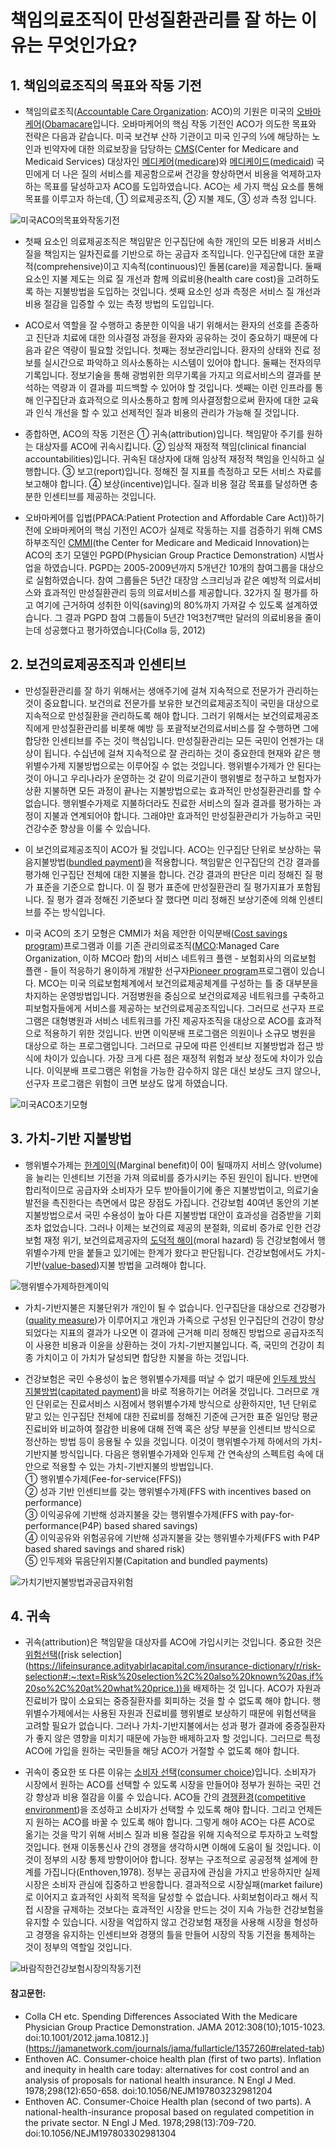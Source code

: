 # 책임의료조직이 만성질환관리를 잘 하는 이유는 무엇인가요?

## 1. 책임의료조직의 목표와 작동 기전

* 책임의료조직([Accountable Care Organization](https://en.wikipedia.org/wiki/Accountable_care_organization): ACO)의 기원은 미국의 [오바마케어](https://namu.wiki/w/%EC%98%A4%EB%B0%94%EB%A7%88%EC%BC%80%EC%96%B4)([Obamacare](https://en.wikipedia.org/wiki/Affordable_Care_Act)입니다. 오바마케어의 핵심 작동 기전인 ACO가 의도한 목표와 전략은 다음과 같습니다. 미국 보건부 산하 기관이고 미국 인구의 ⅓에 해당하는 노인과 빈약자에 대한 의료보장을 담당하는 [CMS](https://en.wikipedia.org/wiki/Centers_for_Medicare_%26_Medicaid_Services)(Center for Medicare and Medicaid Services) 대상자인 [메디케어](https://www.medicare.gov/publications/11306-K-Medicare-Medicaid.pdf)([medicare](https://en.wikipedia.org/wiki/Medicare_(United_States)))와 [메디케이드](https://www.medicare.gov/publications/11306-K-Medicare-Medicaid.pdf)([medicaid](https://en.wikipedia.org/wiki/Medicaid)) 국민에게 더 나은 질의 서비스를 제공함으로써 건강을 향상하면서 비용을 억제하고자 하는 목표를 달성하고자 ACO를 도입하였습니다. ACO는 세 가지 핵심 요소를 통해 목표를 이루고자 하는데, ① 의료제공조직, ② 지불 제도, ③ 성과 측정 입니다.

![미국ACO의목표와작동기전](</images/posts/미국ACO의목표와작동기전.png>)

* 첫째 요소인 의료제공조직은 책임맡은 인구집단에 속한 개인의 모든 비용과 서비스 질을 책임지는 일차진료를 기반으로 하는 공급자 조직입니다. 인구집단에 대한 포괄적(comprehensive)이고 지속적(continuous)인 돌봄(care)을 제공합니다. 둘째 요소인 지불 제도는 의료 질 개선과 함께 의료비용(health care cost)을 고려하도록 하는 지불방법을 도입하는 것입니다. 셋째 요소인 성과 측정은 서비스 질 개선과 비용 절감을 입증할 수 있는 측정 방법의 도입입니다.

* ACO로서 역할을 잘 수행하고 충분한 이익을 내기 위해서는 환자의 선호를 존중하고 진단과 치료에 대한 의사결정 과정을 환자와 공유하는 것이 중요하기 때문에 다음과 같은 역량이 필요할 것입니다. 첫째는 정보관리입니다. 환자의 상태와 진료 정보를 실시간으로 파악하고 의사소통하는 시스템이 있어야 합니다. 둘째는 전자의무기록입니다. 정보기술을 통해 광범위한 의무기록을 가지고 의료서비스의 결과를 분석하는 역량과 이 결과를 피드백할 수 있어야 할 것입니다. 셋째는 이런 인프라를 통해 인구집단과 효과적으로 의사소통하고 함께 의사결정함으로써 환자에 대한 교육과 인식 개선을 할 수 있고 선제적인 질과 비용의 관리가 가능해 질 것입니다.

* 종합하면, ACO의 작동 기전은 ① 귀속(attribution)입니다. 책임맡아 주기를 원하는 대상자를 ACO에 귀속시킵니다. ② 임상적 재정적 책임(clinical financial accountabilities)입니다. 귀속된 대상자에 대해 임상적 재정적 책임을 인식하고 실행합니다. ③ 보고(report)입니다. 정해진 질 지표를 측정하고 모든 서비스 자료를 보고해야 합니다. ④ 보상(incentive)입니다. 질과 비용 절감 목표를 달성하면 충분한 인센티브를 제공하는 것입니다.    

* 오바마케어를 입법(PPACA:Patient Protection and Affordable Care Act))하기 전에 오바마케어의 핵심 기전인 ACO가 실제로 작동하는 지를 검증하기 위해 CMS 하부조직인 [CMMI](https://en.wikipedia.org/wiki/Center_for_Medicare_and_Medicaid_Innovation)(the Center for Medicare and Medicaid Innovation)는 ACO의 초기 모델인 PGPD(Physician Group Practice Demonstration) 시범사업을 하였습니다. PGPD는 2005-2009년까지 5개년간 10개의 참여그룹을 대상으로 실험하였습니다. 참여 그룹들은 5년간 대장암 스크리닝과 같은 예방적 의료서비스와 효과적인 만성질환관리 등의 의료서비스를 제공합니다. 32가지 질 평가를 하고 여기에 근거하여 성취한 이익(saving)의 80%까지 가져갈 수 있도록 설계하였습니다. 그 결과 PGPD 참여 그룹들이 5년간 1억3천7백만 달러의 의료비용을 줄이는데 성공했다고 평가하였습니다(Colla 등, 2012)

## 2. 보건의료제공조직과 인센티브

* 만성질환관리를 잘 하기 위해서는 생애주기에 걸쳐 지속적으로 전문가가 관리하는 것이 중요합니다. 보건의료 전문가를 보유한 보건의료제공조직이 국민을 대상으로 지속적으로 만성질환을 관리하도록 해야 합니다. 그러기 위해서는 보건의료제공조직에게 만성질환관리를 비롯해 예방 등 포괄적보건의료서비스를 잘 수행하면 그에 합당한 인센티브를 주는 것이 핵심입니다. 만성질환관리는 모든 국민이 언젠가는 대상이 됩니다. 수십년에 걸쳐 지속적으로 잘 관리하는 것이 중요한데 현재와 같은 행위별수가제 지불방법으로는 이루어질 수 없는 것입니다. 행위별수가제가 안 된다는 것이 아니고 우리나라가 운영하는 것 같이 의료기관이 행위별로 청구하고 보험자가 상환 지불하면 모든 과정이 끝나는 지불방법으로는 효과적인 만성질환관리를 할 수 없습니다. 행위별수가제로 지불하더라도 진료한 서비스의 질과 결과를 평가하는 과정이 지불과 연계되어야 합니다. 그래야만 효과적인 만성질환관리가 가능하고 국민 건강수준 향상을 이룰 수 있습니다.

* 이 보건의료제공조직이 ACO가 될 것입니다. ACO는 인구집단 단위로 보상하는 묶음지불방법([bundled payment](https://en.wikipedia.org/wiki/Bundled_payment))을 적용합니다. 책임맡은 인구집단의 건강 결과를 평가해 인구집단 전체에 대한 지불을 합니다. 건강 결과의 판단은 미리 정해진 질 평가 표준을 기준으로 합니다. 이 질 평가 표준에 만성질환관리 질 평가지표가 포함됩니다. 질 평가 결과 정해진 기준보다 잘 했다면 미리 정해진 보상기준에 의해 인센티브를 주는 방식입니다.    

* 미국 ACO의 초기 모형은 CMMI가 처음 제안한 이익분배([Cost savings program](https://en.wikipedia.org/wiki/Accountable_care_organization))프로그램과 이를 기존 관리의료조직([MCO](https://en.wikipedia.org/wiki/Managed_care):Managed Care Organization, 이하 MCO라 함)의 서비스 네트워크 플랜 - 보험회사의 의료보험 플랜 - 들이 적응하기 용이하게 개발한 선구자[Pioneer program](https://en.wikipedia.org/wiki/Accountable_care_organization)프로그램이 있습니다. MCO는 미국 의료보험체계에서 보건의료제공체계를 구성하는 틀 중 대부분을 차지하는 운영방법입니다. 거점병원을 중심으로 보건의료제공 네트워크를 구축하고 피보험자들에게 서비스를 제공하는 보건의료제공조직입니다. 그러므로 선구자 프로그램은 대형병원과 서비스 네트워크를 가진 제공자조직을 대상으로 ACO를 효과적으로 적용하기 위한 것입니다. 반면 이익분배 프로그램은 의원이나 소규모 병원을 대상으로 하는 프로그램입니다. 그러므로 규모에 따른 인센티브 지불방법과 접근 방식에 차이가 있습니다. 가장 크게 다른 점은 재정적 위험과 보상 정도에 차이가 있습니다. 이익분배 프로그램은 위험을 가능한 감수하지 않은 대신 보상도 크지 않으나, 선구자 프로그램은 위험이 크면 보상도 많게 하였습니다.

![미국ACO초기모형](</images/posts/미국ACO초기모형.png>)

## 3. 가치-기반 지불방법

* 행위별수가제는 [한계이익](https://fnwiki.org/marginal-benefit/)(Marginal benefit)이 0이 될때까지 서비스 양(volume)을 늘리는 인센티브 기전을 가져 의료비를  증가시키는 주된 원인이 됩니다. 반면에 합리적이므로 공급자와 소비자가 모두 받아들이기에 좋은 지불방법이고, 의료기술 발전을 촉진한다는 측면에서 많은 장점도 가집니다. 건강보험 40여년 동안의 기본 지불방법으로서 국민 수용성이 높아 다른 지불방법 대안이 효과성을 검증받을 기회조차 없었습니다. 그러나 이제는 보건의료 제공의 분절화, 의료비 증가로 인한 건강보험 재정 위기, 보건의료제공자의 [도덕적 해이](https://namu.wiki/w/%EB%8F%84%EB%8D%95%EC%A0%81%20%ED%95%B4%EC%9D%B4)(moral hazard) 등 건강보험에서 행위별수가제 만을 붙들고 있기에는 한계가 왔다고 판단됩니다. 건강보험에서도 가치-기반([value-based](https://en.wikipedia.org/wiki/Value-based_health_care))지불 방법을 고려해야 합니다.

![행위별수가제하한계이익](</images/posts/행위별수가제하한계이익.png>)


* 가치-기반지불은 지불단위가 개인이 될 수 없습니다. 인구집단을 대상으로 건강평가([quality measure](https://en.wikipedia.org/w/index.php?title=Accountable_care_organization&action=edit&section=8))가 이루어지고 개인과 가족으로 구성된 인구집단의 건강이 향상되었다는 지표의 결과가 나오면 이 결과에  근거해 미리 정해진 방법으로 공급자조직이 사용한 비용과 이윤을 상환하는 것이 가치-기반지불입니다. 즉, 국민의 건강이 최종 가치이고 이 가치가 달성되면 합당한 지불을 하는 것입니다.

* 건강보험은 국민 수용성이 높은 행위별수가제를 떠날 수 없기 때문에 [인두제 방식 지불방법](https://www.hira.or.kr/dummy.do?cmsurl=%2Fcms%2Fpolicy%2F02%2F01%2F1341864_27024.html&pgmid=HIRAA020006000000)([capitated payment](https://en.wikipedia.org/wiki/Capitation_(healthcare)))을 바로 적용하기는 어려울 것입니다. 그러므로 개인 단위로는 진료서비스 시점에서 행위별수가제 방식으로 상환하지만, 1년 단위로 맡고 있는 인구집단 전체에 대한 진료비를 정해진 기준에 근거한 표준 일인당 평균 진료비와 비교하여 절감한 비용에 대해 전액 혹은 상당 부분을 인센티브 방식으로 정산하는 방법 등이 응용될 수 있을 것입니다. 이것이 행위별수가제 하에서의 가치-기반지불 방식입니다. 다음은 행위별수가제와 인두제 간 연속상의 스펙트럼 속에 대안으로 적용할 수 있는 가치-기반지불의 방법입니다.    
    ① 행위별수가제(Fee-for-service(FFS))    
    ② 성과 기반 인센티브를 갖는 행위별수가제(FFS with incentives based on performance)    
    ③ 이익공유에 기반해 성과지불을 갖는 행위별수가제(FFS with pay-for-performance(P4P) based shared savings)    
    ④ 이익공유와 위험공유에 기반해 성과지불을 갖는 행위별수가제(FFS with P4P based shared savings and shared risk)    
    ⑤ 인두제와 묶음단위지불(Capitation and bundled payments)

![가치기반지불방법과공급자위험](</images/posts/가치기반지불방법과공급자위험.png>)

## 4. 귀속

* 귀속(attribution)은 책임맡을 대상자를 ACO에 가입시키는 것입니다. 중요한 것은 [위험선택](https://dic.mk.co.kr/cp/pop/today.php?dic_key=11440#:~:text=%EC%9C%84%ED%97%98%EC%84%A0%ED%83%9D(risk%20selection)&text=%ED%8A%B9%ED%9E%88%2C%20%EC%86%90%ED%95%B4%EB%B3%B4%ED%97%98%20%EB%B3%B4%ED%97%98%EC%9E%90%EA%B0%80,%ED%95%98%EC%97%AC%20%EC%9D%B8%EC%88%98%ED%95%98%EB%8A%94%20%EA%B2%83%EC%9D%84%20%EB%A7%90%ED%95%9C%EB%8B%A4.)([risk selection](https://lifeinsurance.adityabirlacapital.com/insurance-dictionary/r/risk-selection#:~:text=Risk%20selection%2C%20also%20known%20as,if%20so%2C%20at%20what%20price.))을 배제하는 것 입니다. ACO가 자원과 진료비가 많이 소요되는 중증질환자를 회피하는 것을 할 수 없도록 해야 합니다. 행위별수가제에서는 사용된 자원과 진료비를 행위별로 보상하기 때문에 위험선택을 고려할 필요가 없습니다. 그러나 가치-기반지불에서는 성과 평가 결과에 중증질환자가 좋지 않은 영향을 미치기 때문에 가능한 배제하고자 할 것입니다. 그러므로 특정 ACO에 가입을 원하는 국민들을 해당 ACO가 거절할 수 없도록 해야 합니다.

* 귀속이 중요한 또 다른 이유는 [소비자 선택](https://dic.mk.co.kr/cp/pop/today.php?dic_key=22445)([consumer choice](https://en.wikipedia.org/wiki/Consumer_choice))입니다. 소비자가 시장에서 원하는 ACO를 선택할 수 있도록 시장을 만들어야 정부가 원하는 국민 건강 향상과 비용 절감을 이룰 수 있습니다. ACO들 간의 [경쟁환경](https://ko.wikipedia.org/wiki/%EC%99%84%EC%A0%84_%EA%B2%BD%EC%9F%81)([competitive environment](https://ca.indeed.com/career-advice/career-development/competitive-environment#:~:text=A%20competitive%20environment%20is%20where,their%20strategies%20to%20compete%20effectively.))을 조성하고 소비자가 선택할 수 있도록 해야 합니다. 그리고 언제든지 원하는 ACO를 바꿀 수 있도록 해야 합니다. 그렇게 해야 ACO는 다른 ACO로 옮기는 것을 막기 위해 서비스 질과 비용 절감을 위해 지속적으로 투자하고 노력할 것입니다. 현재 이동통신사 간의 경쟁을 생각하시면 이해에 도움이 될 것입니다. 이것이 정부의 시장 통제 방향이어야 합니다. 정부는 구조적으로 공공정책 설계에 한계를 가집니다(Enthoven,1978). 정부는 공급자에 관심을 가지고 반응하지만 실제 시장은 소비자 관심에 집중하고 반응합니다. 결과적으로 시장실패(market failure)로 이어지고 효과적인 사회적 목적을 달성할 수 없습니다. 사회보험이라고 해서 직접 시장을 규제하는 것보다는 효과적인 시장을 만드는 것이 지속 가능한 건강보험을 유지할 수 있습니다. 시장을 억압하지 않고 건강보험 재정을 사용해 시장을 형성하고 경쟁을 유지하는 인센티브와 경쟁의 틀을 만들어 시장의 작동 기전을 통제하는 것이 정부의 역할일 것입니다.

![바람직한건강보험시장의작동기전](</images/posts/바람직한건강보험시장의작동기전.png>)

#### 참고문헌:    

* Colla CH etc. Spending Differences Associated With the Medicare Physician Group Practice Demonstration. JAMA 2012:308(10);1015-1023. doi:10.1001/2012.jama.10812.)](https://jamanetwork.com/journals/jama/fullarticle/1357260#related-tab)    
* Enthoven AC. Consumer-choice health plan (first of two parts). Inflation and inequity in health care today: alternatives for cost control and an analysis of proposals for national health insurance. N Engl J Med. 1978;298(12):650-658. doi:10.1056/NEJM197803232981204    
* Enthoven AC. Consumer-Choice Health plan (second of two parts). A national-health-insurance proposal based on regulated competition in the private sector. N Engl J Med. 1978;298(13):709-720. doi:10.1056/NEJM197803302981304
